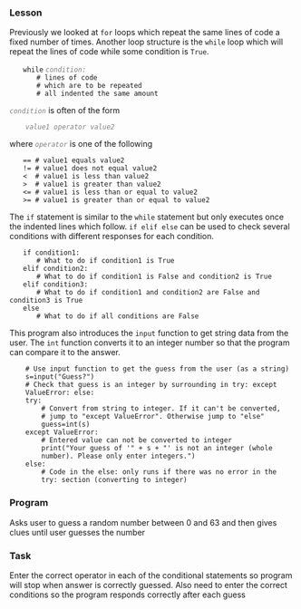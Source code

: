 <style>
.reserved {color: blue; font-weight:bold;}
.comment {color: gray; font-style: italic;}
.subs {color: gray; font-style: italic;}
.indent {margin-left:2em; }
.indent2 {margin-left:4em; }
</style>
<h3>Lesson</h3>
<p>Previously we looked at <code>for</code> loops which repeat the 
same lines of code a fixed number of times. Another loop structure is 
the <code>while</code> loop which will repeat the lines of code while some 
condition is <code>True</code>.</p>
<div><code class="indent">while</code> <code class="subs">condition:</code></div>
<div><code class="indent2"># lines of code</code></div>
<div><code class="indent2"># which are to be repeated</code></div>
<div><code class="indent2"># all indented the same amount</code></div>
<p><code class="subs">condition</code> is often of the form</[>
<div class="indent"><code class="subs">value1 operator value2</code></div>
<p>where <code class="subs">operator</code> is one of the following</p>
<code class="indent">== # value1 equals value2</code><br />
<code class="indent">!= # value1 does not equal value2</code><br/>
<code class="indent">&lt; &nbsp;# value1 is less than value2</code><br/>
<code class="indent">&gt; &nbsp;# value1 is greater than value2</code><br/>
<code class="indent">&lt;= # value1 is less than or equal to value2</code><br/>
<code class="indent">&gt;= # value1 is greater than or equal to value2</code><br/>
<p>The <code>if</code> statement is similar to the <code>while</code> statement but only executes
once the indented lines which follow. 
<code>if elif else</code> can be used to check several conditions with different responses
for each condition.</p>
<code class="indent">if condition1:</code><br/>
<code class="indent2"># What to do if condition1 is True</code><br/>
<code class="indent">elif condition2:</code><br/>
<code class="indent2"># What to do if condition1 is False and condition2 is True</code><br/>
<code class="indent">elif condition3:</code><br/>
<code class="indent2"># What to do if condition1 and condition2 are False and condition3 is True</code><br/>
<code class="indent">else</code><br/>
<code class="indent2"># What to do if all conditions are False</code><br/>
<p>This program also introduces the <code>input</code> function to get string data from the user. The <code>int</code>
function converts it to an integer number so that the program can compare it to the answer.</p>
<div class="indent"><code># Use input function to get the guess from the user (as a string)</code></div>
<div class="indent"><code>s=input("Guess?")</code></div>
<div class="indent"><code># Check that guess is an integer by surrounding in try: except ValueError: else:</code></div>
<div class="indent"><code>try:</code></div>
<div class="indent2"><code># Convert from string to integer. If it can't be converted, </code></div>
<div class="indent2"><code># jump to "except ValueError". Otherwise jump to "else"</code></div>
<div class="indent2"><code>guess=int(s)</code></div>
<div class="indent"><code>except ValueError:</code></div>
<div class="indent2"><code># Entered value can not be converted to integer</code></div>
<div class="indent2"><code>print("Your guess of '" + s + "' is not an integer (whole number). Please only enter integers.")</code></div>
<div class="indent"><code>else:</code></div>
<div class="indent2"><code># Code in the else: only runs if there was no error in the try: section (converting to integer)</code></div>


<h3>Program</h3>
<p>Asks user to guess a random number between 0 and 63 and then gives clues until user guesses the number<p>

<h3>Task</h3>
<p>Enter the correct operator in each of the conditional statements so program will stop when answer is correctly guessed. Also need to enter the correct conditions 
so the program responds correctly after each guess</p>
